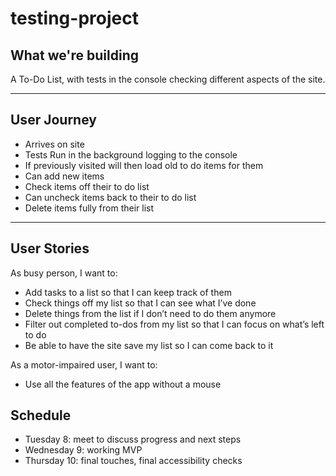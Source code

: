# testing-project


## What we're building

A To-Do List, with tests in the console checking different aspects of the site.

---

## User Journey

- Arrives on site
- Tests Run in the background logging to the console
- If previously visited will then load old to do items for them
- Can add new items
- Check items off their to do list
- Can uncheck items back to their to do list
- Delete items fully from their list

---

## User Stories

As busy person, I want to:

* Add tasks to a list so that I can keep track of them
* Check things off my list so that I can see what I’ve done
* Delete things from the list if I don’t need to do them anymore
* Filter out completed to-dos from my list so that I can focus on what’s left to do
* Be able to have the site save my list so I can come back to it

As a motor-impaired user, I want to:

* Use all the features of the app without a mouse

## Schedule

* Tuesday 8: meet to discuss progress and next steps
* Wednesday 9: working MVP
* Thursday 10: final touches, final accessibility checks

